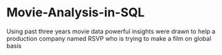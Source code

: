 # Movie-Analysis-in-SQL



Using past three years movie data powerful insights were drawn to help a production company named RSVP 
who is trying to make a film on global basis
